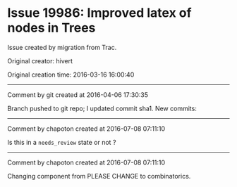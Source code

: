 # Issue 19986: Improved latex of nodes in Trees

Issue created by migration from Trac.

Original creator: hivert

Original creation time: 2016-03-16 16:00:40




---

Comment by git created at 2016-04-06 17:30:35

Branch pushed to git repo; I updated commit sha1. New commits:


---

Comment by chapoton created at 2016-07-08 07:11:10

Is this in a `needs_review` state or not ?


---

Comment by chapoton created at 2016-07-08 07:11:10

Changing component from PLEASE CHANGE to combinatorics.
